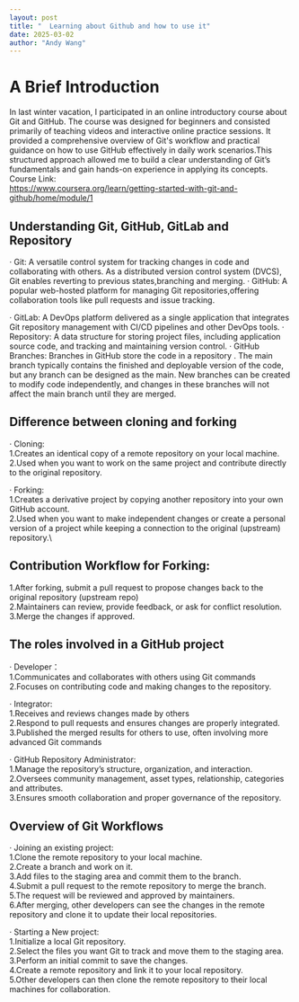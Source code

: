 ```yaml
---
layout: post
title: "  Learning about Github and how to use it"
date: 2025-03-02
author: "Andy Wang"
---
```

# A Brief Introduction 
In last winter vacation, I participated in an online introductory course about Git and GitHub. The
course was designed for beginners and consisted primarily of teaching videos and
interactive online practice sessions. It provided a comprehensive overview of Git's
workflow and practical guidance on how to use GitHub effectively in daily work
scenarios.This structured approach allowed me to build a clear understanding of
Git’s fundamentals and gain hands-on experience in applying its concepts.\
Course Link:\
https://www.coursera.org/learn/getting-started-with-git-and-github/home/module/1

## Understanding Git, GitHub, GitLab and Repository

· Git: A versatile control system for tracking changes in code and collaborating with others. As a distributed version control system (DVCS), Git enables reverting to previous states,branching and merging.
· GitHub: A popular web-hosted platform for managing Git repositories,offering collaboration tools like pull requests and issue tracking.

· GitLab: A DevOps platform delivered as a single application that integrates Git repository management with CI/CD pipelines and other DevOps tools.
· Repository: A data structure for storing project files, including application source code, and tracking and maintaining version control.
· GitHub Branches: Branches in GitHub store the code in a repository . The main branch typically contains the finished and deployable version of the code, but any branch can be designed as the main. New branches can be created to modify code independently, and changes in these branches will not affect the main branch until they are merged.

## Difference between cloning and forking

· Cloning:\
1.Creates an identical copy of a remote repository on your local machine.\
2.Used when you want to work on the same project and contribute directly to the original repository.

· Forking:\
1.Creates a derivative project by copying another repository into your own GitHub account.\
2.Used when you want to make independent changes or create a personal version of a project while keeping a connection to the original (upstream) repository.\

## Contribution Workflow for Forking:

1.After forking, submit a pull request to propose changes back to the original repository (upstream repo)\
2.Maintainers can review, provide feedback, or ask for conflict resolution.\
3.Merge the changes if approved.

 ## The roles involved in a GitHub project
 
· Developer：\
1.Communicates and collaborates with others using Git commands\
2.Focuses on contributing code and making changes to the repository.

· Integrator:\
1.Receives and reviews changes made by others\
2.Respond to pull requests and ensures changes are properly integrated.\
3.Published the merged results for others to use, often involving more advanced Git commands

· GitHub Repository Administrator:\
1.Manage the repository’s structure, organization, and interaction.\
2.Oversees community management, asset types, relationship, categories and attributes.\
3.Ensures smooth collaboration and proper governance of the repository.

## Overview of Git Workflows

· Joining an existing project:\
1.Clone the remote repository to your local machine.\
2.Create a branch and work on it.\
3.Add files to the staging area and commit them to the branch.\
4.Submit a pull request to the remote repository to merge the branch.\
5.The request will be reviewed and approved by maintainers.\
6.After merging, other developers can see the changes in the remote repository and clone it to update their local repositories.

· Starting a New project:\
1.Initialize a local Git repository.\
2.Select the files you want Git to track and move them to the staging area.\
3.Perform an initial commit to save the changes.\
4.Create a remote repository and link it to your local repository.\
5.Other developers can then clone the remote repository to their local machines for collaboration.

